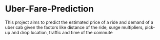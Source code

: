 # Uber-Fare-Prediction
This project aims to predict the estimated price of a ride and demand of a uber cab given the factors like distance of the ride, surge multipliers, pick-up and drop location, traffic and time of the commute
